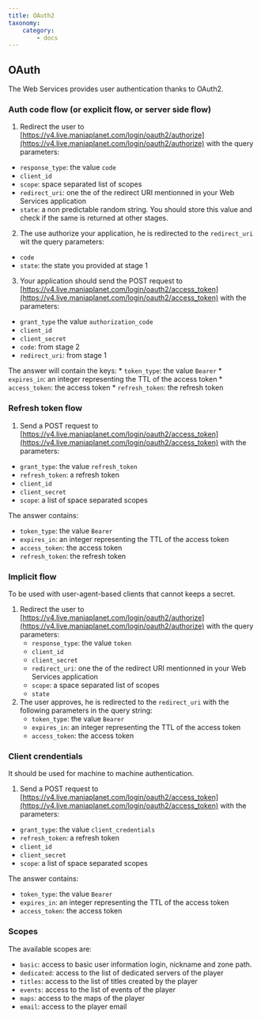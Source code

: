 ```yaml
---
title: OAuth2
taxonomy:
    category:
        - docs
---
```


## OAuth

The Web Services provides user authentication thanks to OAuth2.

### Auth code flow (or explicit flow, or server side flow)

1. Redirect the user to [https://v4.live.maniaplanet.com/login/oauth2/authorize](https://v4.live.maniaplanet.com/login/oauth2/authorize) with the query parameters:
  * `response_type`: the value `code`
  * `client_id`
  * `scope`: space separated list of scopes
  * `redirect_uri`: one the of the redirect URI mentionned in your Web Services application
  * `state`: a non predictable random string. You should store this value and check if the same is returned at other stages.
2. The use authorize your application, he is redirected to the `redirect_uri` wit the query parameters:
  * `code`
  * `state`: the state you provided at stage 1
3. Your application should send the POST request to [https://v4.live.maniaplanet.com/login/oauth2/access_token](https://v4.live.maniaplanet.com/login/oauth2/access_token) with the parameters:
  * `grant_type` the value `authorization_code`
  * `client_id`
  * `client_secret`
  * `code`: from stage 2
  * `redirect_uri`: from stage 1 

The answer will contain the keys:
    * `token_type`: the value `Bearer`
    * `expires_in`: an integer representing the TTL of the access token
    * `access_token`: the access token
    * `refresh_token`: the refresh token

### Refresh token flow

1. Send a POST request to [https://v4.live.maniaplanet.com/login/oauth2/access_token](https://v4.live.maniaplanet.com/login/oauth2/access_token) with the parameters:
  * `grant_type`: the value `refresh_token`
  * `refresh_token`: a refresh token
  * `client_id`
  * `client_secret`
  * `scope`: a list of space separated scopes
 
 The answer contains: 
  * `token_type`: the value `Bearer`
  * `expires_in`: an integer representing the TTL of the access token
  * `access_token`: the access token
  * `refresh_token`: the refresh token


### Implicit flow

To be used with user-agent-based clients that cannot keeps a secret.

1. Redirect the user to [https://v4.live.maniaplanet.com/login/oauth2/authorize](https://v4.live.maniaplanet.com/login/oauth2/authorize) with the query parameters:
   * `response_type`: the value `token`
   * `client_id`
   * `client_secret`
   * `redirect_uri`: one the of the redirect URI mentionned in your Web Services application
   * `scope`: a space separated list of scopes
   * `state`
2. The user approves, he is redirected to the `redirect_uri` with the following parameters in the query string:
    * `token_type`: the value `Bearer`
    * `expires_in`: an integer representing the TTL of the access token
    * `access_token`: the access token

### Client crendentials

It should be used for machine to machine authentication. 

1. Send a POST request to [https://v4.live.maniaplanet.com/login/oauth2/access_token](https://v4.live.maniaplanet.com/login/oauth2/access_token) with the parameters:
  * `grant_type`: the value `client_credentials`
  * `refresh_token`: a refresh token
  * `client_id`
  * `client_secret`
  * `scope`: a list of space separated scopes

The answer contains: 
  * `token_type`: the value `Bearer`
  * `expires_in`: an integer representing the TTL of the access token
  * `access_token`: the access token
   
### Scopes

The available scopes are:
* `basic`: access to basic user information login, nickname and zone path.
* `dedicated`: access to the list of dedicated servers of the player
* `titles`: access to the list of titles created by the player
* `events`: access to the list of events of the player
* `maps`: access to the maps of the player
* `email`: access to the player email
